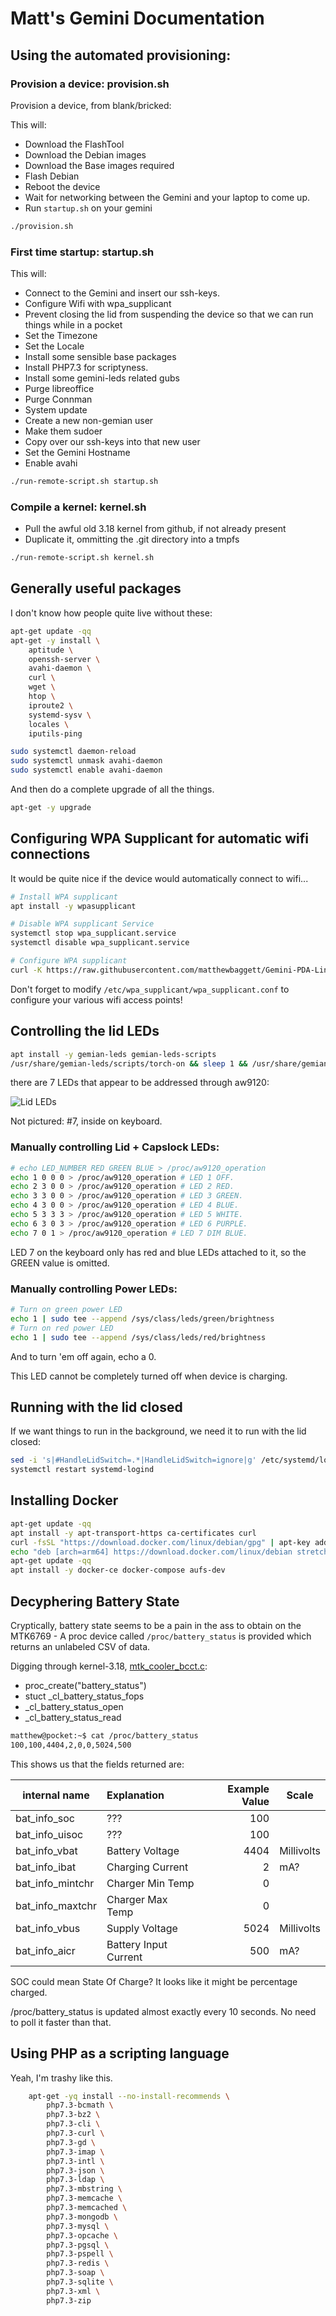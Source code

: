 Matt's Gemini Documentation
===========================

## Using the automated provisioning:

### Provision a device: provision.sh

Provision a device, from blank/bricked:

This will:
 * Download the FlashTool
 * Download the Debian images
 * Download the Base images required 
 * Flash Debian
 * Reboot the device
 * Wait for networking between the Gemini and your laptop to come up.
 * Run `startup.sh` on your gemini
 
```bash
./provision.sh
```

### First time startup: startup.sh

This will:
 * Connect to the Gemini and insert our ssh-keys.
 * Configure Wifi with wpa_supplicant
 * Prevent closing the lid from suspending the device so that we can run things while in a pocket
 * Set the Timezone
 * Set the Locale
 * Install some sensible base packages
 * Install PHP7.3 for scriptyness.
 * Install some gemini-leds related gubs
 * Purge libreoffice
 * Purge Connman
 * System update
 * Create a new non-gemian user
 * Make them sudoer
 * Copy over our ssh-keys into that new user
 * Set the Gemini Hostname
 * Enable avahi
 
```bash
./run-remote-script.sh startup.sh
```
 
### Compile a kernel: kernel.sh

 * Pull the awful old 3.18 kernel from github, if not already present
 * Duplicate it, ommitting the .git directory into a tmpfs
 
```bash
./run-remote-script.sh kernel.sh
```

## Generally useful packages

I don't know how people quite live without these:

```bash
apt-get update -qq
apt-get -y install \
    aptitude \
    openssh-server \
    avahi-daemon \
    curl \
    wget \
    htop \
    iproute2 \
    systemd-sysv \
    locales \
    iputils-ping

sudo systemctl daemon-reload
sudo systemctl unmask avahi-daemon
sudo systemctl enable avahi-daemon
```

And then do a complete upgrade of all the things.

```bash
apt-get -y upgrade
```

## Configuring WPA Supplicant for automatic wifi connections

It would be quite nice if the device would automatically connect to wifi...
```bash
# Install WPA supplicant 
apt install -y wpasupplicant

# Disable WPA supplicant Service
systemctl stop wpa_supplicant.service
systemctl disable wpa_supplicant.service

# Configure WPA supplicant
curl -K https://raw.githubusercontent.com/matthewbaggett/Gemini-PDA-Linux-Scripts/master/wpa_supplicant.conf -o /etc/wpa_supplicant/wpa_supplicant.conf
```

Don't forget to modify `/etc/wpa_supplicant/wpa_supplicant.conf` to configure your various wifi access points!

## Controlling the lid LEDs
```bash
apt install -y gemian-leds gemian-leds-scripts
/usr/share/gemian-leds/scripts/torch-on && sleep 1 && /usr/share/gemian-leds/scripts/torch-off
```

there are 7 LEDs that appear to be addressed through aw9120:

![Lid LEDs](resources/leds.jpg)

Not pictured: #7, inside on keyboard.

### Manually controlling Lid + Capslock LEDs:

```bash
# echo LED_NUMBER RED GREEN BLUE > /proc/aw9120_operation
echo 1 0 0 0 > /proc/aw9120_operation # LED 1 OFF.
echo 2 3 0 0 > /proc/aw9120_operation # LED 2 RED.
echo 3 3 0 0 > /proc/aw9120_operation # LED 3 GREEN.
echo 4 3 0 0 > /proc/aw9120_operation # LED 4 BLUE.
echo 5 3 3 3 > /proc/aw9120_operation # LED 5 WHITE.
echo 6 3 0 3 > /proc/aw9120_operation # LED 6 PURPLE.
echo 7 0 1 > /proc/aw9120_operation # LED 7 DIM BLUE.
```

LED 7 on the keyboard only has red and blue LEDs attached to it, so the GREEN value is omitted.

### Manually controlling Power LEDs:

```bash
# Turn on green power LED
echo 1 | sudo tee --append /sys/class/leds/green/brightness
# Turn on red power LED
echo 1 | sudo tee --append /sys/class/leds/red/brightness
```

And to turn 'em off again, echo a 0.

This LED cannot be completely turned off when device is charging.

## Running with the lid closed 

If we want things to run in the background, we need it to run with the lid closed:

```bash
sed -i 's|#HandleLidSwitch=.*|HandleLidSwitch=ignore|g' /etc/systemd/logind.conf 
systemctl restart systemd-logind
```

## Installing Docker

```bash
apt-get update -qq
apt install -y apt-transport-https ca-certificates curl
curl -fsSL "https://download.docker.com/linux/debian/gpg" | apt-key add -qq - >/dev/null
echo "deb [arch=arm64] https://download.docker.com/linux/debian stretch stable" > /etc/apt/sources.list.d/docker.list
apt-get update -qq
apt install -y docker-ce docker-compose aufs-dev
```

## Decyphering Battery State

Cryptically, battery state seems to be a pain in the ass to obtain on the MTK6769 - A proc device called `/proc/battery_status` is provided which returns an unlabeled CSV of data.

Digging through kernel-3.18, [mtk_cooler_bcct.c](https://github.com/gemian/gemini-linux-kernel-3.18/blob/master/drivers/misc/mediatek/thermal/common/coolers/mtk_cooler_bcct.c#L1023):

 * proc_create("battery_status") 
 * stuct _cl_battery_status_fops
 * _cl_battery_status_open
 * _cl_battery_status_read
 
```bash
matthew@pocket:~$ cat /proc/battery_status 
100,100,4404,2,0,0,5024,500
```
This shows us that the fields returned are:

| internal name    | Explanation           | Example Value | Scale      |
| ---------------- |:--------------------- | -------------:| ---------- |
| bat_info_soc     | ???                   | 100           |            |
| bat_info_uisoc   | ???                   | 100           |            |
| bat_info_vbat    | Battery Voltage       | 4404          | Millivolts |
| bat_info_ibat    | Charging Current      | 2             | mA?        |
| bat_info_mintchr | Charger Min Temp      | 0             |            |
| bat_info_maxtchr | Charger Max Temp      | 0             |            |
| bat_info_vbus    | Supply Voltage        | 5024          | Millivolts |
| bat_info_aicr    | Battery Input Current | 500           | mA?        |

SOC could mean State Of Charge? It looks like it might be percentage charged.

/proc/battery_status is updated almost exactly every 10 seconds. 
No need to poll it faster than that.

## Using PHP as a scripting language

Yeah, I'm trashy like this.

```bash
    apt-get -yq install --no-install-recommends \
        php7.3-bcmath \
        php7.3-bz2 \
        php7.3-cli \
        php7.3-curl \
        php7.3-gd \
        php7.3-imap \
        php7.3-intl \
        php7.3-json \
        php7.3-ldap \
        php7.3-mbstring \
        php7.3-memcache \
        php7.3-memcached \
        php7.3-mongodb \
        php7.3-mysql \
        php7.3-opcache \
        php7.3-pgsql \
        php7.3-pspell \
        php7.3-redis \
        php7.3-soap \
        php7.3-sqlite \
        php7.3-xml \
        php7.3-zip
```